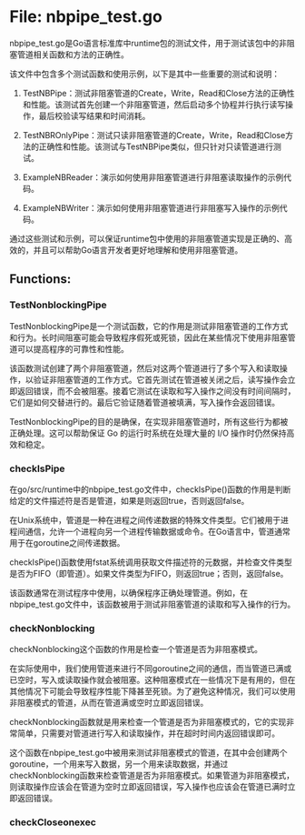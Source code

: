 # File: nbpipe_test.go

nbpipe_test.go是Go语言标准库中runtime包的测试文件，用于测试该包中的非阻塞管道相关函数和方法的正确性。

该文件中包含多个测试函数和使用示例，以下是其中一些重要的测试和说明：

1. TestNBPipe：测试非阻塞管道的Create，Write，Read和Close方法的正确性和性能。该测试首先创建一个非阻塞管道，然后启动多个协程并行执行读写操作，最后校验读写结果和时间消耗。

2. TestNBROnlyPipe：测试只读非阻塞管道的Create，Write，Read和Close方法的正确性和性能。该测试与TestNBPipe类似，但只针对只读管道进行测试。

3. ExampleNBReader：演示如何使用非阻塞管道进行非阻塞读取操作的示例代码。

4. ExampleNBWriter：演示如何使用非阻塞管道进行非阻塞写入操作的示例代码。

通过这些测试和示例，可以保证runtime包中使用的非阻塞管道实现是正确的、高效的，并且可以帮助Go语言开发者更好地理解和使用非阻塞管道。

## Functions:

### TestNonblockingPipe

TestNonblockingPipe是一个测试函数，它的作用是测试非阻塞管道的工作方式和行为。长时间阻塞可能会导致程序假死或死锁，因此在某些情况下使用非阻塞管道可以提高程序的可靠性和性能。

该函数测试创建了两个非阻塞管道，然后对这两个管道进行了多个写入和读取操作，以验证非阻塞管道的工作方式。它首先测试在管道被关闭之后，读写操作会立即返回错误，而不会被阻塞。接着它测试在读取和写入操作之间没有时间间隔时，它们是如何交替进行的。最后它验证随着管道被填满，写入操作会返回错误。

TestNonblockingPipe的目的是确保，在实现非阻塞管道时，所有这些行为都被正确处理。这可以帮助保证 Go 的运行时系统在处理大量的 I/O 操作时仍然保持高效和稳定。



### checkIsPipe

在go/src/runtime中的nbpipe_test.go文件中，checkIsPipe()函数的作用是判断给定的文件描述符是否是管道，如果是则返回true，否则返回false。

在Unix系统中，管道是一种在进程之间传递数据的特殊文件类型。它们被用于进程间通信，允许一个进程向另一个进程传输数据或命令。在Go语言中，管道通常用于在goroutine之间传递数据。

checkIsPipe()函数使用fstat系统调用获取文件描述符的元数据，并检查文件类型是否为FIFO（即管道）。如果文件类型为FIFO，则返回true；否则，返回false。

该函数通常在测试程序中使用，以确保程序正确处理管道。例如，在nbpipe_test.go文件中，该函数被用于测试非阻塞管道的读取和写入操作的行为。



### checkNonblocking

checkNonblocking这个函数的作用是检查一个管道是否为非阻塞模式。

在实际使用中，我们使用管道来进行不同goroutine之间的通信，而当管道已满或已空时，写入或读取操作就会被阻塞。这种阻塞模式在一些情况下是有用的，但在其他情况下可能会导致程序性能下降甚至死锁。为了避免这种情况，我们可以使用非阻塞模式的管道，从而在管道满或空时立即返回错误。

checkNonblocking函数就是用来检查一个管道是否为非阻塞模式的，它的实现非常简单，只需要对管道进行写入和读取操作，并在超时时间内返回错误即可。

这个函数在nbpipe_test.go中被用来测试非阻塞模式的管道，在其中会创建两个goroutine，一个用来写入数据，另一个用来读取数据，并通过checkNonblocking函数来检查管道是否为非阻塞模式。如果管道为非阻塞模式，则读取操作应该会在管道为空时立即返回错误，写入操作也应该会在管道已满时立即返回错误。



### checkCloseonexec





